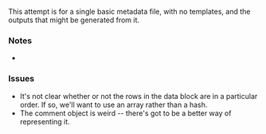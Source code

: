 This attempt is for a single basic metadata file, with no templates, and the outputs that might be generated from it.

### Notes

  * 

### Issues

  * It's not clear whether or not the rows in the data block are in a particular order. If so, we'll want to use an array rather than a hash.
  * The comment object is weird -- there's got to be a better way of representing it. 
  
